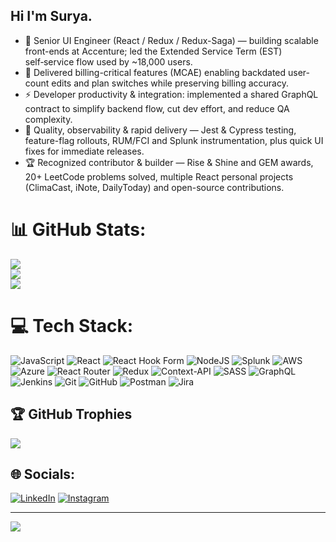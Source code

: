 ## Hi I'm Surya.
- 🚀 Senior UI Engineer (React / Redux / Redux-Saga) — building scalable front-ends at Accenture; led the Extended Service Term (EST) self‑service flow used by ~18,000 users.
- 🔧 Delivered billing-critical features (MCAE) enabling backdated user-count edits and plan switches while preserving billing accuracy.
- ⚡ Developer productivity & integration: implemented a shared GraphQL contract to simplify backend flow, cut dev effort, and reduce QA complexity.
- 🧪 Quality, observability & rapid delivery — Jest & Cypress testing, feature-flag rollouts, RUM/FCI and Splunk instrumentation, plus quick UI fixes for immediate releases.
- 🏆 Recognized contributor & builder — Rise & Shine and GEM awards, 20+ LeetCode problems solved, multiple React personal projects (ClimaCast, iNote, DailyToday) and open-source contributions.

# 📊 GitHub Stats:
![](https://github-readme-stats.vercel.app/api?username=surya0380&theme=dark&hide_border=true&include_all_commits=true&count_private=true)<br/>
![](https://nirzak-streak-stats.vercel.app/?user=surya0380&theme=dark&hide_border=true)<br/>
![](https://github-readme-stats.vercel.app/api/top-langs/?username=surya0380&theme=dark&hide_border=true&include_all_commits=true&count_private=true&layout=compact)

# 💻 Tech Stack:
 ![JavaScript](https://img.shields.io/badge/javascript-%23323330.svg?style=for-the-badge&logo=javascript&logoColor=%23F7DF1E) ![React](https://img.shields.io/badge/react-%2320232a.svg?style=for-the-badge&logo=react&logoColor=%2361DAFB) ![React Hook Form](https://img.shields.io/badge/React%20Hook%20Form-%23EC5990.svg?style=for-the-badge&logo=reacthookform&logoColor=white) ![NodeJS](https://img.shields.io/badge/node.js-6DA55F?style=for-the-badge&logo=node.js&logoColor=white) ![Splunk](https://img.shields.io/badge/splunk-%23000000.svg?style=for-the-badge&logo=splunk&logoColor=white) ![AWS](https://img.shields.io/badge/AWS-%23FF9900.svg?style=for-the-badge&logo=amazon-aws&logoColor=white) ![Azure](https://img.shields.io/badge/azure-%230072C6.svg?style=for-the-badge&logo=microsoftazure&logoColor=white) ![React Router](https://img.shields.io/badge/React_Router-CA4245?style=for-the-badge&logo=react-router&logoColor=white) ![Redux](https://img.shields.io/badge/redux-%23593d88.svg?style=for-the-badge&logo=redux&logoColor=white) ![Context-API](https://img.shields.io/badge/Context--Api-000000?style=for-the-badge&logo=react) ![SASS](https://img.shields.io/badge/SASS-hotpink.svg?style=for-the-badge&logo=SASS&logoColor=white) ![GraphQL](https://img.shields.io/badge/-GraphQL-E10098?style=for-the-badge&logo=graphql&logoColor=white) ![Jenkins](https://img.shields.io/badge/jenkins-%232C5263.svg?style=for-the-badge&logo=jenkins&logoColor=white) ![Git](https://img.shields.io/badge/git-%23F05033.svg?style=for-the-badge&logo=git&logoColor=white) ![GitHub](https://img.shields.io/badge/github-%23121011.svg?style=for-the-badge&logo=github&logoColor=white) ![Postman](https://img.shields.io/badge/Postman-FF6C37?style=for-the-badge&logo=postman&logoColor=white) ![Jira](https://img.shields.io/badge/jira-%230A0FFF.svg?style=for-the-badge&logo=jira&logoColor=white)

## 🏆 GitHub Trophies
![](https://github-profile-trophy.vercel.app/?username=surya0380&theme=radical&no-frame=true&no-bg=false&margin-w=4)

## 🌐 Socials:
 [![LinkedIn](https://img.shields.io/badge/LinkedIn-%230077B5.svg?logo=linkedin&logoColor=white)](https://linkedin.com/in/surya-cp) [![Instagram](https://img.shields.io/badge/Instagram-%23E4405F.svg?logo=Instagram&logoColor=white)](https://instagram.com/im_s_u_n)

---
[![](https://visitcount.itsvg.in/api?id=surya0380&icon=0&color=0)](https://visitcount.itsvg.in)

<!-- Proudly created with GPRM ( https://gprm.itsvg.in ) -->
